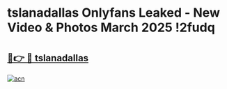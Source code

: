 # tslanadallas Onlyfans Leaked - New Video & Photos March 2025 !2fudq

# <h2><a href="https://easism.iuczelnia.edu.pl?title=tslanadallas&ref=2fudq">🔗👉 🔴 tslanadallas</a></h2>

[![acn](https://github.com/user-attachments/assets/0f9c940e-d8b0-45ae-aac7-cd30a18b3e1c)](https://easism.iuczelnia.edu.pl?title=tslanadallas&ref=2fudq)

